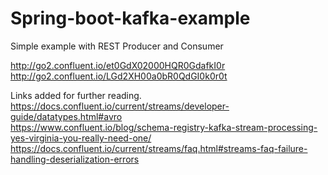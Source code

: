 # Spring-boot-kafka-example

Simple example with REST Producer and Consumer


http://go2.confluent.io/et0GdX02000HQR0GdafkI0r<br/>
http://go2.confluent.io/LGd2XH00a0bR0QdGI0k0r0t


Links added for further reading.<br/>
https://docs.confluent.io/current/streams/developer-guide/datatypes.html#avro <br />
https://www.confluent.io/blog/schema-registry-kafka-stream-processing-yes-virginia-you-really-need-one/<br/>
https://docs.confluent.io/current/streams/faq.html#streams-faq-failure-handling-deserialization-errors
